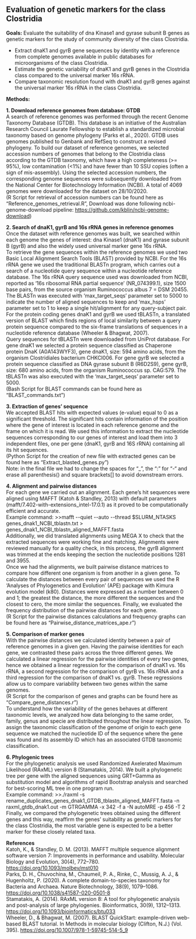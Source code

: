 ## Evaluation of genetic markers for the class Clostridia 

**Goals:**
Evaluate the suitability of dna Kinase1 and gyrase subunit B genes as genetic markers for the study of community diversity of the class Clostridia.
-	Extract dnaK1 and gyrB gene sequences by identity with a reference from complete genomes available in public databases for microorganisms of the class Clostridia.
-	Estimate the genetic variability of dnaK1 and gyrB genes in the Clostridia class compared to the universal marker 16s rRNA.
-	Compare taxonomic resolution found with dnaK1 and gyrB genes against the universal marker 16s rRNA in the class Clostridia.


**Methods:**

**1. Download reference genomes from database: GTDB**  
A search of reference genomes was performed through the recent Genome Taxonomy Database (GTDB). This database is an initiative of the Australian Research Council Laurate Fellowship to establish a standardized microbial taxonomy based on genome phylogeny (Parks et al., 2020). GTDB uses genomes published to Genbank and RefSeq to construct a revised phylogeny. To build our dataset of reference genomes, we selected accession numbers of genomes that belong to the Clostridia class according to the GTDB taxonomy, which  have a high completeness (>= 95%), low contamination (<1%) and have fewer than 10 SSU copies (often a sign of mis-assembly). Using the selected accession numbers, the corresponding genome sequences were subsequently downloaded from the National Center for Biotechnology Information (NCBI). A total of 4069 genomes were downloaded for the dataset on 28/10/2020.   
(R Script for retrieval of accession numbers can be found here as “Reference_genomes_retrieval.R”, Download was done following ncbi-genome-download pipeline: https://github.com/kblin/ncbi-genome-download)


**2.	Search of dnaK1, gyrB and 16s rRNA genes in reference genomes**  
Once the dataset with reference genomes was built, we searched within each genome the genes of interest: dna Kinase1 (dnaK1) and gyrase subunit B (gyrB) and also the widely used universal marker gene 16s rRNA.   
To retrieve  the  gene sequences within the reference genomes we used two Basic Local Alignment Search Tools (BLAST) provided by NCBI. For the 16s rRNA gene we used the traditional BLASTn program, which carries out a search of a nucleotide query sequence within a nucleotide reference database. The 16s rRNA query sequence used was downloaded from NCBI, reported as ‘16s ribosomal RNA partial sequence’ (NR_074399.1), size 1500 base pairs, from the source organism Ruminococcus albus 7 = DSM 20455. The BLASTn was executed with ‘max_target_seqs’ parameter set to 5000 to indicate the number of aligned sequences to keep and ‘max_hsps’ parameter set to 1 to keep a single hit/alignment for any query-subject pair. For the protein coding genes dnaK1 and gyrB we used tBLASTn, a translated version of BLAST which finds regions of local similarity between a query protein sequence compared to the six-frame translations of sequences in a nucleotide reference database (Wheeler & Bhagwat, 2007).   
Query sequences for tBLASTn were downloaded from UniProt database. For gene dnaK1 we selected a protein sequence classified as Chaperone protein DnaK (A0A143WYF3), gene dnaK1, size: 594 amino acids, from the organism Clostridiales bacterium CHKCI006. For gene gyrB we selected a protein sequence classified as DNA gyrase subunit B (R6D2S9), gene gyrB, size: 680 amino acids, from the organism Ruminococcus sp. CAG:579. The tBLASTn was also executed with the ‘max_target_seqs’ parameter set to 5000.   
(Bash Script for BLAST commands can be found here as “BLAST_commands.txt”)  


**3.	Extraction of genes’ sequence**  
We accepted BLAST hits with expected values (e-value) equal to 0 as a significant threshold. The significant hits contain information of the position where the gene of interest is located in each  reference genome and the frame on which it is read. We used this information to extract the nucleotide sequences corresponding to our genes of interest and load them into 3 independent files, one per gene (dnaK1, gyrB and 16S rRNA) containing all its hit sequences.   
(Python Script for the creation of new file with extracted genes can be found here as “Extract_blasted_genes.py”)  
Note: in the final file we had to change the spaces for “_”, the “:” for “-“ and erase all parenthesis() and square brackets[] to avoid downstream errors.   


**4.	Alignment and pairwise distances**  
For each gene we carried out an alignment. Each gene’s hit sequences were aligned using MAFFT  (Katoh & Standley, 2013) with default parameters (mafft/7.402-with-extensions_intel-17.0.1) as it proved to be computationally efficient and accurate.   
Example command: >>mafft --quiet --auto --thread $SLURM_NTASKS genes_dnak1_NCBI_tblastn.txt > genes_dnak1_NCBI_tblastn_aligned_MAFFT.fasta  
Additionally, we did translated alignments using MEGA X to check that the extracted sequences were working fine and matching. Alignments were reviewed manually for a quality check, in this process, the gyrB alignment was trimmed at the ends keeping the section the nucleotide positions 1281 and 3955.    
Once we had the alignments, we built pairwise distance matrices to compare how different one organism is from another in a given gene. To calculate the distances between every pair of sequences we used the R  ‘Analyses of Phylogenetics and Evolution’ (APE) package with Kimura evolution model (k80). Distances were expressed as a number between 0 and 1; the greatest the distance, the more different the sequences and the closest to cero, the more similar the sequences. Finally, we evaluated the frequency distribution of the pairwise distances for each gene.    
(R Script for the pairwise distances calculations and frequency graphs can be found here as “Pairwise_distance_matrices_ape.r”)  


**5.	Comparison of marker genes**   
With the pairwise distances we calculated identity between a pair of reference genomes in a given gen. Having the pairwise identities for each gene, we contrasted these pairs across the three different genes.  We calculated a linear regression for the pairwise identities of every two genes, hence we obtained a linear regression for the comparison of dnaK1 vs. 16s rRNA, a second regression for the comparison of gyrB vs. 16s rRNA and a third regression for the comparison of dnaK1 vs. gyrB. These regressions allow us to compare variability between two genes within the same genomes.    
(R Script for the comparison of genes and graphs can be found here as “Compare_gene_distances.r”)  
To understand how the variability of the genes behaves at different taxonomic levels, we analyzed how data belonging to the same order, family, genus and specie are distributed throughout the linear regression. To assign the taxonomic classification of the genome of origin to each gene sequence we matched the nucleotide ID of the sequence where the gene was found and its assembly ID which has an associated GTDB taxonomic classification.   


**6.	Phylogenic trees**  
For the phylogenetic analysis we used Randomized Axelerated Maximum Likelihood (RAxML) version 8 (Stamatakis, 2014). We built a phylogenetic tree per gene with the aligned sequences using GRT+Gamma as substitution model and algorithms of rapid Bootstrap analysis and searched for best-scoring ML tree in one program run.  
Example command: >>./raxml -s rename_duplicates_genes_dnak1_GTDB_tblastn_aligned_MAFFT.fasta -n raxml_gtdb_dnak1.out -m GTRGAMMA -x 342 -f a -N autoMRE  -p 456 -T 2  
Finally, we compared the phylogenetic trees obtained using the different genes and this way, reaffirm the genes’ suitability as genetic markers for the class Clostridia, the most variable gene is expected to be a better marker for these closely related taxa.   


**References**  
Katoh, K., & Standley, D. M. (2013). MAFFT multiple sequence alignment software version 7: Improvements in performance and usability. Molecular Biology and Evolution, 30(4), 772–780. https://doi.org/10.1093/molbev/mst010  
Parks, D. H., Chuvochina, M., Chaumeil, P. A., Rinke, C., Mussig, A. J., & Hugenholtz, P. (2020). A complete domain-to-species taxonomy for Bacteria and Archaea. Nature Biotechnology, 38(9), 1079–1086. https://doi.org/10.1038/s41587-020-0501-8  
Stamatakis, A. (2014). RAxML version 8: A tool for phylogenetic analysis and post-analysis of large phylogenies. Bioinformatics, 30(9), 1312–1313. https://doi.org/10.1093/bioinformatics/btu033  
Wheeler, D., & Bhagwat, M. (2007). BLAST QuickStart: example-driven web-based BLAST tutorial. In Methods in molecular biology (Clifton, N.J.) (Vol. 395). https://doi.org/10.1007/978-1-59745-514-5_9  

